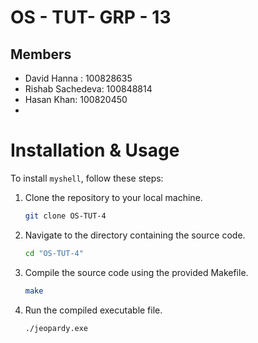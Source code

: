 # OS - TUT- GRP - 13
## Members
 - David Hanna : 100828635
 - Rishab Sachedeva: 100848814
 - Hasan Khan: 100820450
 - 
# Installation & Usage
To install `myshell`, follow these steps:
1. Clone the repository to your local machine.
   ```bash
   git clone OS-TUT-4
3. Navigate to the directory containing the source code.
   ```bash
   cd "OS-TUT-4"
5. Compile the source code using the provided Makefile.
    ```bash
   make
7. Run the compiled executable file.
   ```bash
   ./jeopardy.exe
